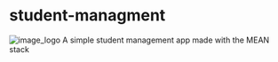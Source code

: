# student-managment
![image_logo](https://github.com/Soumi7/HackV21/blob/main/images/Screenshot%20from%202021-01-31%2017-03-19.png)
A simple student management app made with the MEAN stack
